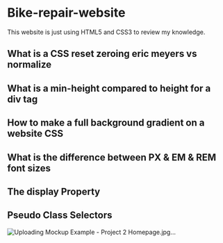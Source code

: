 # Bike-repair-website
This website is just using HTML5 and CSS3 to review my knowledge.

## What is a CSS reset zeroing eric meyers vs normalize
## What is a min-height compared to height for a div tag
## How to make a full background gradient on a website CSS
## What is the difference between PX & EM & REM font sizes
## The display Property
## Pseudo Class Selectors

![Uploading Mockup Example - Project 2 Homepage.jpg…]()
